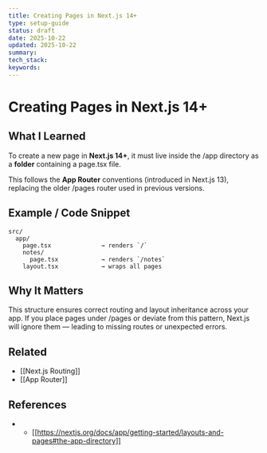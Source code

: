 ```yaml
---
title: Creating Pages in Next.js 14+
type: setup-guide
status: draft
date: 2025-10-22
updated: 2025-10-22
summary:
tech_stack:
keywords:
---
```

# Creating Pages in Next.js 14+

## What I Learned
To create a new page in **Next.js 14+**, it must live inside the /app directory as a **folder** containing a page.tsx file.

This follows the **App Router** conventions (introduced in Next.js 13), replacing the older /pages router used in previous versions.

## Example / Code Snippet
```
src/
  app/
    page.tsx              → renders `/`
    notes/
      page.tsx            → renders `/notes`
    layout.tsx            → wraps all pages
```

## Why It Matters
This structure ensures correct routing and layout inheritance across your app.
If you place pages under /pages or deviate from this pattern, Next.js will ignore them — leading to missing routes or unexpected errors.

## Related 
- [[Next.js Routing]]
- [[App Router]]

## References
- - [[https://nextjs.org/docs/app/getting-started/layouts-and-pages#the-app-directory]]
